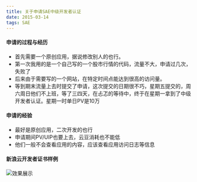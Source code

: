 ```yaml
---
title: 关于申请SAE中级开发者认证
date: 2015-03-14
tags: SAE
---
```


#### **申请的过程与经历**

* 首先需要一个原创应用，据说修改别人的也行。
* 第一次我用的是一个自己写的一个股市行情的代码，流量不大，申请过几次，失败了
* 后来由于需要写的一个网站，在特定时间点能达到很高的访问量。
* 等到期末流量上去时提交了申请，这次提交的日期很不巧，星期五提交的，周六周日他们不上班，等了三四天，在忐忑的等待中，终于在星期一拿到了中级开发者认证。星期一时单日PV是10万

<!-- more -->

#### **申请的经验**

* 最好是原创应用，二次开发的也行
* 申请期间PV/UIP也要上去，云豆消耗也不能低
* 他们一般不会查看应用的内容，应该查看应用访问日志等信息

#### **新浪云开发者证书样例**

![效果展示](/uploads/sae-dev-cert/psb.jpg)
